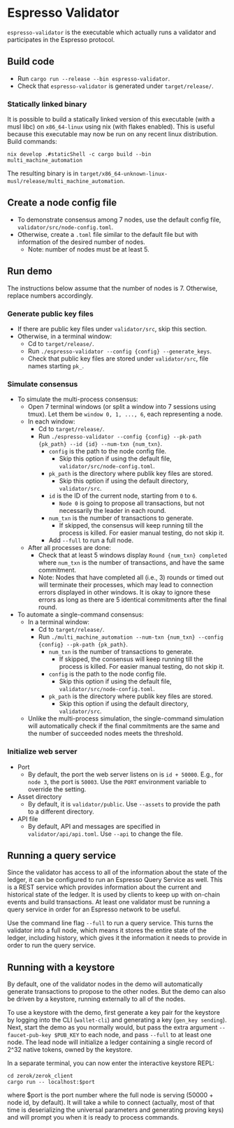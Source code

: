 # Espresso Validator

`espresso-validator` is the executable which actually runs a validator and participates in the
Espresso protocol.

## Build code
* Run `cargo run --release --bin espresso-validator`.
* Check that `espresso-validator` is generated under `target/release/`.

### Statically linked binary

It is possible to build a statically linked version of this executable (with a musl libc) on `x86_64-linux` using nix (with flakes enabled).
This is useful because this executable may now be run on any recent linux distribution. Build commands:

```
nix develop .#staticShell -c cargo build --bin multi_machine_automation
```

The resulting binary is in `target/x86_64-unknown-linux-musl/release/multi_machine_automation`.


## Create a node config file
* To demonstrate consensus among 7 nodes, use the default config file, `validator/src/node-config.toml`.
* Otherwise, create a `.toml` file similar to the default file but with information of the desired number of nodes.
    * Note: number of nodes must be at least 5.

## Run demo
The instructions below assume that the number of nodes is 7. Otherwise, replace numbers accordingly.

### Generate public key files
* If there are public key files under `validator/src`, skip this section.
* Otherwise, in a terminal window:
    * Cd to `target/release/`.
    * Run `./espresso-validator --config {config} --generate_keys`.
    * Check that public key files are stored under `validator/src`, file names starting `pk_`.

### Simulate consensus
* To simulate the multi-process consensus:
    * Open 7 terminal windows (or split a window into 7 sessions using tmux). Let them be `window 0, 1, ..., 6`, each representing a node.
    * In each window:
        * Cd to `target/release/`.
        * Run `./espresso-validator --config {config} --pk-path {pk_path} --id {id} --num-txn {num_txn}`.
            * `config` is the path to the node config file.
                * Skip this option if using the default file, `validator/src/node-config.toml`.
            * `pk_path` is the directory where publik key files are stored.
                * Skip this option if using the default directory, `validator/src`.
            * `id` is the ID of the current node, starting from `0` to `6`.
                * `Node 0` is going to propose all transactions, but not necessarily the leader in each round.
            * `num_txn` is the number of transactions to generate.
                * If skipped, the consensus will keep running till the process is killed. For easier manual testing, do not skip it.
            * Add `--full` to run a full node.
    * After all processes are done:
        * Check that at least 5 windows display `Round {num_txn} completed` where `num_txn` is the number of transactions, and have the same commitment.
        * Note: Nodes that have completed all (i.e., 3) rounds or timed out will terminate their processes, which may lead to connection errors displayed in other windows. It is okay to ignore these errors as long as there are 5 identical commitments after the final round.
* To automate a single-command consensus:
    * In a terminal window:
        * Cd to `target/release/`.
        * Run `./multi_machine_automation --num-txn {num_txn} --config {config} --pk-path {pk_path}`.
            * `num_txn` is the number of transactions to generate.
                * If skipped, the consensus will keep running till the process is killed. For easier manual testing, do not skip it.
            * `config` is the path to the node config file.
                * Skip this option if using the default file, `validator/src/node-config.toml`.
            * `pk_path` is the directory where publik key files are stored.
                * Skip this option if using the default directory, `validator/src`.
    * Unlike the multi-process simulation, the single-command simulation will automatically check if the final commitments are the same and the number of succeeded nodes meets the threshold.

### Initialize web server
* Port
    * By default, the port the web server listens on is `id + 50000`. E.g., for `node 3`, the port is `50003`. Use the `PORT` environment variable to override the setting.
* Asset directory
    * By default, it is `validator/public`. Use `--assets` to provide the path to a different directory.
* API file
    * By default, API and messages are specified in `validator/api/api.toml`. Use `--api` to change the file.

## Running a query service

Since the validator has access to all of the information about the state of the ledger, it can be
configured to run an Espresso Query Service as well. This is a REST service which provides
information about the current and historical state of the ledger. It is used by clients to keep up
with on-chain events and build transactions. At least one validator must be running a query service
in order for an Espresso network to be useful.

Use the command line flag `--full` to run a query service. This turns the validator into a full
node, which means it stores the entire state of the ledger, including history, which gives it the
information it needs to provide in order to run the query service.

## Running with a keystore
By default, one of the validator nodes in the demo will automatically generate transactions to propose to the other nodes. But the demo can also be driven by a keystore,
running externally to all of the nodes.

To use a keystore with the demo, first generate a key pair for the keystore by logging into the CLI (`wallet-cli`) and generating a key (`gen_key sending`). Next,
start the demo as you normally would, but pass the extra argument `--faucet-pub-key $PUB_KEY` to each node, and pass `--full` to at least one node. The lead node will initialize a ledger containing a single record of 2^32 native tokens, owned by the keystore.

In a separate terminal, you can now enter the interactive keystore REPL:
```
cd zerok/zerok_client
cargo run -- localhost:$port
```
where $port is the port number where the full node is serving (50000 + node id, by default). It will take a while to connect (actually, most of that time is deserializing the universal parameters and generating proving keys) and will prompt you when it is ready to process commands.

